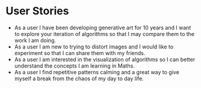 # User Stories

* As a user I have been developing generative art for 10 years and I want to explore your iteration of algorithms so that I may compare them to the work I am doing.
* As a user I am new to trying to distort images and I would like to experiment so that I can share them with my friends.
* As a user I am interested in the visualization of algorithms so I can better understand the concepts I am learning in Maths.
* As a user I find repetitive patterns calming and a great way to give myself a break from the chaos of my day to day life. 

